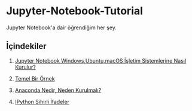 # Jupyter-Notebook-Tutorial
Jupyter Notebook'a dair öğrendiğim her şey.

## İçindekiler
1. [Jupyter Notebook Windows,Ubuntu,macOS İşletim Sistemlerine Nasıl Kurulur?](https://github.com/GizemKoyuncu/Jupyter-Notebook-Tutorial/blob/master/JupyterNotebookKurulum.md)

2. [Temel Bir Örnek](https://github.com/GizemKoyuncu/Jupyter-Notebook-Tutorial/blob/master/BasicExample.ipynb)

3. [Anaconda Nedir, Neden Kurulmalı?](https://github.com/GizemKoyuncu/Jupyter-Notebook-Tutorial/blob/master/AnacondaNedir.md)

4. [IPython Sihirli İfadeler](https://github.com/GizemKoyuncu/Jupyter-Notebook-Tutorial/blob/master/IPythonMagics.ipynb)